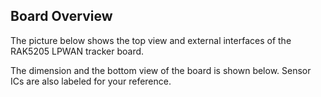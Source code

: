 ## Board Overview

The picture below shows the top view and external interfaces of the RAK5205 LPWAN tracker board.


<rk-img
  src="/assets/images/datasheet/rak5205/rak5205-lpwan-tracker-interfaces.jpg"
  width="75%"
  figure-number="2"
  caption="RAK5205 LPWAN Tracker Interfaces"
/>

The dimension and the bottom view of the board is shown below. Sensor ICs are also labeled for your reference.

<rk-img
  src="/assets/images/datasheet/rak5205/rak5205-dimension-and-sensors-available.jpg"
  width="75%"
  figure-number="3"
  caption="RAK5205 Dimension and Sensors Available"
/>